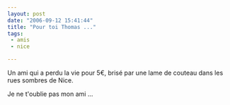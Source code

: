 ```yaml
---
layout: post
date: "2006-09-12 15:41:44"
title: "Pour toi Thomas ..."
tags:
 - amis
 - nice

---
```


Un ami qui a perdu la vie pour 5€, brisé par une lame de couteau dans les rues sombres de Nice.

Je ne t'oublie pas mon ami ...
